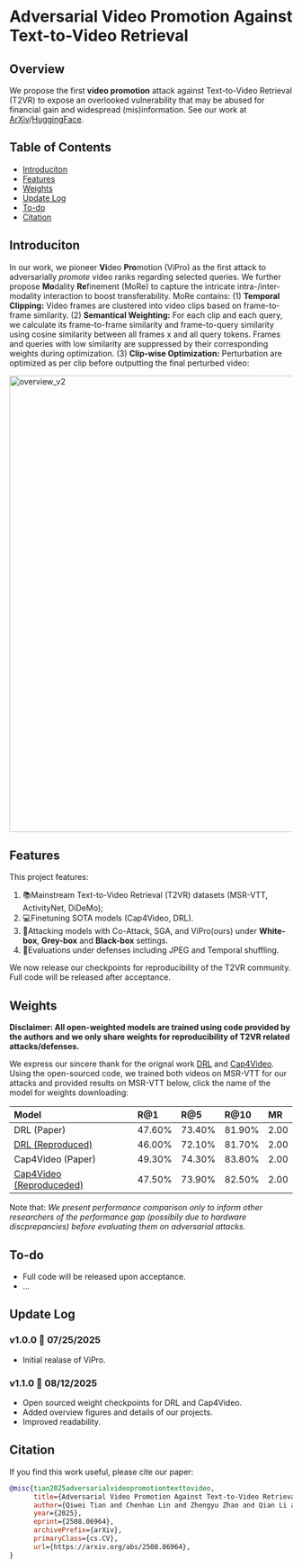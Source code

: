 # Adversarial Video Promotion Against Text-to-Video Retrieval

## Overview
We propose the first **video promotion** attack against Text-to-Video Retrieval (T2VR) to expose an overlooked vulnerability that may be abused for financial gain and widespread (mis)information. See our work at [ArXiv](https://arxiv.org/abs/2508.06964)/[HuggingFace](https://huggingface.co/papers/2508.06964).

## Table of Contents
- [Introduciton](#introduction)
- [Features](#features)
- [Weights](#weights)
- [Update Log](#update-log)
- [To-do](#to-do)
- [Citation](#citation)

## Introduciton
In our work, we pioneer **Vi**deo **Pro**motion (ViPro) as the first attack to adversarially *promote* video ranks regarding selected queries. We further propose **Mo**dality **Re**finement (MoRe) to capture the intricate intra-/inter-modality interaction to boost transferability. MoRe contains: (1) **Temporal Clipping:** Video frames are clustered into video clips based on frame-to-frame similarity. (2) **Semantical Weighting:** For each clip and each query, we calculate its frame-to-frame similarity and frame-to-query similarity using cosine similarity between all frames x and all query tokens. Frames and queries with low similarity are suppressed by their corresponding weights during optimization. (3) **Clip-wise Optimization:** Perturbation are optimized as per clip before outputting the final perturbed video:

<img width="2437" height="811" alt="overview_v2" src="https://github.com/user-attachments/assets/694da61b-f62a-4b26-882e-e2ac2acff6e4" />

## Features
This project features:
1. 📚Mainstream Text-to-Video Retrieval (T2VR) datasets (MSR-VTT, ActivityNet, DiDeMo);
2. 💻Finetuning SOTA models (Cap4Video, DRL).
3. 👿Attacking models with Co-Attack, SGA, and ViPro(ours) under **White-box**, **Grey-box** and **Black-box** settings.
4. 🚀Evaluations under defenses including JPEG and Temporal shuffling.

We now release our checkpoints for reproducibility of the T2VR community. 
Full code will be released after acceptance.


## Weights
**Disclaimer: All open-weighted models are trained using code provided by the authors and we only share weights for reproducibility of T2VR related attacks/defenses.**

We express our sincere thank for the orignal work [DRL](https://github.com/foolwood/DRL) and [Cap4Video](https://github.com/whwu95/Cap4Video).
Using the open-sourced code, we trained both videos on MSR-VTT for our attacks and provided results on MSR-VTT below, click the name of the model for weights downloading:

| Model |  R@1 |  R@5 | R@10 | MR |
| :---- | :---- | :---- | :---- | :---- |
| DRL (Paper) | 47.60% | 73.40% | 81.90% | 2.00 |
| [DRL (Reproduced)](https://drive.google.com/file/d/1WV2ogaelAB3XoP5wxJpkeOq6bINhrdBt/view?usp=sharing) | 46.00% | 72.10% | 81.70% | 2.00 |
| Cap4Video (Paper) | 49.30% | 74.30% | 83.80% | 2.00 |
| [Cap4Video (Reproduceded)](https://drive.google.com/file/d/1D72TP7EElj_2dsb_Q-_z-ZyDj2HUvQiZ/view?usp=sharing) | 47.50% | 73.90% |  82.50% | 2.00 |

Note that: *We present performance comparison only to inform other researchers of the performance gap (possibily due to hardware discprepancies) before evaluating them on adversarial attacks.*

## To-do
- Full code will be released upon acceptance.
- ...

## Update Log

### v1.0.0 🎉 07/25/2025
- Initial realase of ViPro.

### v1.1.0 🎉 08/12/2025
- Open sourced weight checkpoints for DRL and Cap4Video.
- Added overview figures and details of our projects.
- Improved readability.

## Citation
If you find this work useful, please cite our paper:
```bibtex
@misc{tian2025adversarialvideopromotiontexttovideo,
      title={Adversarial Video Promotion Against Text-to-Video Retrieval}, 
      author={Qiwei Tian and Chenhao Lin and Zhengyu Zhao and Qian Li and Shuai Liu and Chao Shen},
      year={2025},
      eprint={2508.06964},
      archivePrefix={arXiv},
      primaryClass={cs.CV},
      url={https://arxiv.org/abs/2508.06964}, 
}
```

